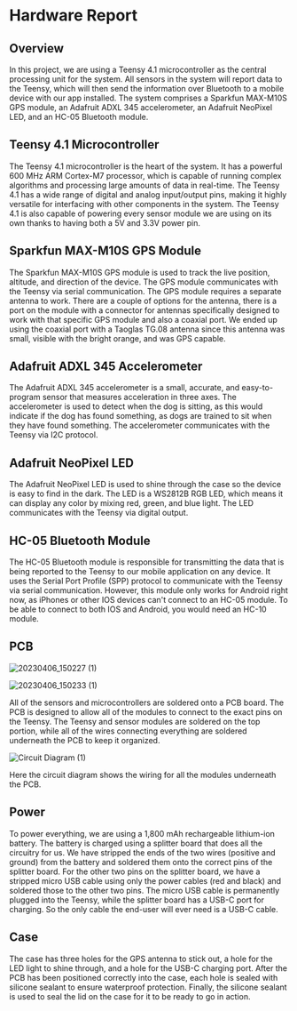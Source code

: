 # Hardware Report

## Overview

In this project, we are using a Teensy 4.1 microcontroller as the central processing unit for the system. All sensors in the system will report data to the Teensy, which will then send the information over Bluetooth to a mobile device with our app installed. The system comprises a Sparkfun MAX-M10S GPS module, an Adafruit ADXL 345 accelerometer, an Adafruit NeoPixel LED, and an HC-05 Bluetooth module.

## Teensy 4.1 Microcontroller

The Teensy 4.1 microcontroller is the heart of the system. It has a powerful 600 MHz ARM Cortex-M7 processor, which is capable of running complex algorithms and processing large amounts of data in real-time. The Teensy 4.1 has a wide range of digital and analog input/output pins, making it highly versatile for interfacing with other components in the system. The Teensy 4.1 is also capable of powering every sensor module we are using on its own thanks to having both a 5V and 3.3V power pin.

## Sparkfun MAX-M10S GPS Module

The Sparkfun MAX-M10S GPS module is used to track the live position, altitude, and direction of the device. The GPS module communicates with the Teensy via serial communication. The GPS module requires a separate antenna to work. There are a couple of options for the antenna, there is a port on the module with a connector for antennas specifically designed to work with that specific GPS module and also a coaxial port. We ended up using the coaxial port with a Taoglas TG.08 antenna since this antenna was small, visible with the bright orange, and was GPS capable. 

## Adafruit ADXL 345 Accelerometer

The Adafruit ADXL 345 accelerometer is a small, accurate, and easy-to-program sensor that measures acceleration in three axes. The accelerometer is used to detect when the dog is sitting, as this would indicate if the dog has found something, as dogs are trained to sit when they have found something. The accelerometer communicates with the Teensy via I2C protocol.

## Adafruit NeoPixel LED

The Adafruit NeoPixel LED is used to shine through the case so the device is easy to find in the dark. The LED is a WS2812B RGB LED, which means it can display any color by mixing red, green, and blue light. The LED communicates with the Teensy via digital output.

## HC-05 Bluetooth Module

The HC-05 Bluetooth module is responsible for transmitting the data that is being reported to the Teensy to our mobile application on any device. It uses the Serial Port Profile (SPP) protocol to communicate with the Teensy via serial communication. However, this module only works for Android right now, as iPhones or other IOS devices can't connect to an HC-05 module. To be able to connect to both IOS and Android, you would need an HC-10 module.

## PCB
![20230406_150227 (1)](https://user-images.githubusercontent.com/81998891/234969878-014bf317-cabe-443b-9315-975827e889d2.jpg)

![20230406_150233 (1)](https://user-images.githubusercontent.com/81998891/234969929-b88a3a39-3b3a-40bb-b902-e92c9421b3f8.jpg)

All of the sensors and microcontrollers are soldered onto a PCB board. The PCB is designed to allow all of the modules to connect to the exact pins on the Teensy. The Teensy and sensor modules are soldered on the top portion, while all of the wires connecting everything are soldered underneath the PCB to keep it organized.

 
![Circuit Diagram (1)](https://user-images.githubusercontent.com/81998891/235005497-c5bf56a6-1cec-41bf-ad81-06e6aa1bc374.jpg)

Here the circuit diagram shows the wiring for all the modules underneath the PCB.


## Power

To power everything, we are using a 1,800 mAh rechargeable lithium-ion battery. The battery is charged using a splitter board that does all the circuitry for us. We have stripped the ends of the two wires (positive and ground) from the battery and soldered them onto the correct pins of the splitter board. For the other two pins on the splitter board, we have a stripped micro USB cable using only the power cables (red and black) and soldered those to the other two pins. The micro USB cable is permanently plugged into the Teensy, while the splitter board has a USB-C port for charging. So the only cable the end-user will ever need is a USB-C cable.

## Case

The case has three holes for the GPS antenna to stick out, a hole for the LED light to shine through, and a hole for the USB-C charging port. After the PCB has been positioned correctly into the case, each hole is sealed with silicone sealant to ensure waterproof protection. Finally, the silicone sealant is used to seal the lid on the case for it to be ready to go in action.

